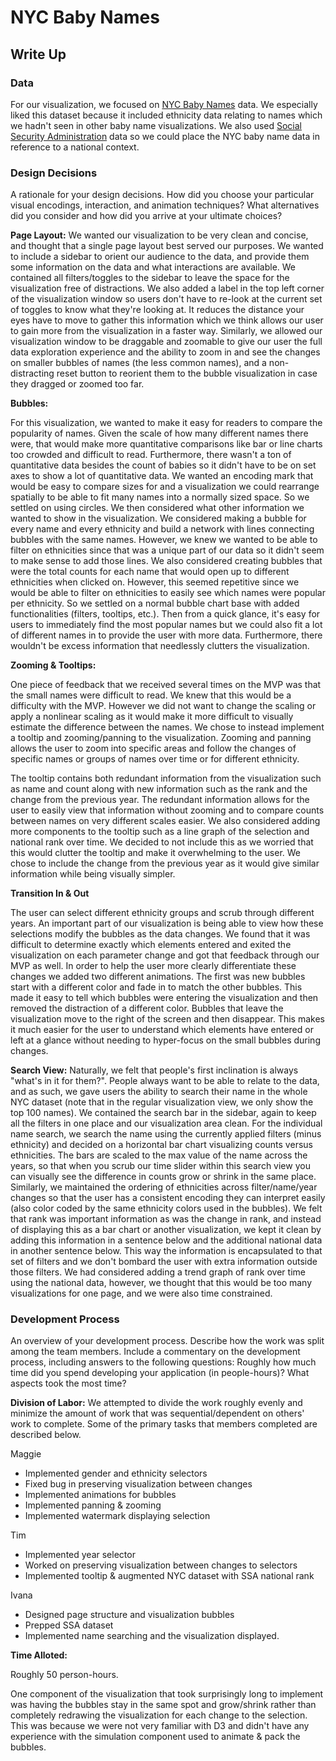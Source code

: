# NYC Baby Names

## Write Up

### Data

For our visualization, we focused on [NYC Baby Names](https://data.cityofnewyork.us/Health/Popular-Baby-Names/25th-nujf/data) data. We especially liked this dataset because it included ethnicity data relating to names which we hadn't seen in other baby name visualizations. We also used [Social Security Administration](https://www.ssa.gov/oact/babynames/limits.html) data so we could place the NYC baby name data in reference to a national context. 

### Design Decisions

A rationale for your design decisions. How did you choose your particular visual encodings, interaction, and animation techniques? What alternatives did you consider and how did you arrive at your ultimate choices?

**Page Layout:** We wanted our visualization to be very clean and concise, and thought that a single page layout best served our purposes. We wanted to include a sidebar to orient our audience to the data, and provide them some information on the data and what interactions are available. We contained all filters/toggles to the sidebar to leave the space for the visualization free of distractions. We also added a label in the top left corner of the visualization window so users don't have to re-look at the current set of toggles to know what they're looking at. It reduces the distance your eyes have to move to gather this information which we think allows our user to gain more from the visualization in a faster way. Similarly, we allowed our visualization window to be draggable and zoomable to give our user the full data exploration experience and the ability to zoom in and see the changes on smaller bubbles of names (the less common names), and a non-distracting reset button to reorient them to the bubble visualization in case they dragged or zoomed too far. 

**Bubbles:**

For this visualization, we wanted to make it easy for readers to compare the popularity of names. Given the scale of how many different names there were, that would make more quantitative comparisons like bar or line charts too crowded and difficult to read. Furthermore, there wasn't a ton of quantitative data besides the count of babies so it didn't have to be on set axes to show a lot of quantitative data. We wanted an encoding mark that would be easy to compare sizes for and a visualization we could rearrange spatially to be able to fit many names into a normally sized space. So we settled on using circles. We then considered what other information we wanted to show in the visualization. We considered making a bubble for every name and every ethnicity and build a network with lines connecting bubbles with the same names. However, we knew we wanted to be able to filter on ethnicities since that was a unique part of our data so it didn't seem to make sense to add those lines. We also considered creating bubbles that were the total counts for each name that would open up to different ethnicities when clicked on. However, this seemed repetitive since we would be able to filter on ethnicities to easily see which names were popular per ethnicity. So we settled on a normal bubble chart base with added functionalities (filters, tooltips, etc.). Then from a quick glance, it's easy for users to immediately find the most popular names but we could also fit a lot of different names in to provide the user with more data. Furthermore, there wouldn't be excess information that needlessly clutters the visualization.

**Zooming & Tooltips:**

One piece of feedback that we received several times on the MVP was that the small names were difficult to read. We knew that this would
be a difficulty with the MVP. However we did not want to change the scaling or apply a nonlinear scaling as it would make it more difficult to
visually estimate the difference between the names. We chose to instead implement a tooltip and zooming/panning to the visualization. Zooming
and panning allows the user to zoom into specific areas and follow the changes of specific names or groups of names over time or for different
ethnicity.

The tooltip contains both redundant information from the visualization such as name and count along with new information such as the rank
and the change from the previous year. The redundant information allows for the user to easily view that information without zooming and
to compare counts between names on very different scales easier. We also considered adding more components to the tooltip such as a line
graph of the selection and national rank over time. We decided to not include this as we worried that this would clutter the tooltip and
make it overwhelming to the user. We chose to include the change from the previous year as it would give similar information while
being visually simpler.

**Transition In & Out**

The user can select different ethnicity groups and scrub through different years. An important part of our visualization is being able to
view how these selections modify the bubbles as the data changes. We found that it was difficult to determine exactly which elements entered
and exited the visualization on each parameter change and got that feedback through our MVP as well. In order to help the user more clearly differentiate these changes we added two different animations. The first was new bubbles start with a different color and fade in to match the other bubbles. This made it easy to tell which bubbles were entering the visualization and then removed the distraction of a different color. Bubbles that leave the visualization move to the right of the screen and then disappear. This makes it much easier for the user to understand which elements have entered or left at a glance without needing to hyper-focus on the small bubbles during changes.

**Search View:** Naturally, we felt that people's first inclination is always "what's in it for them?". People always want to be able to relate to the data, and as such, we gave users the ability to search their name in the whole NYC dataset (note that in the regular visualization view, we only show the top 100 names). We contained the search bar in the sidebar, again to keep all the filters in one place and our visualization area clean. For the individual name search, we search the name using the currently applied filters (minus ethnicity) and decided on a horizontal bar chart visualizing counts versus ethnicities. The bars are scaled to the max value of the name across the years, so that when you scrub our time slider within this search view you can visually see the difference in counts grow or shrink in the same place. Similarly, we maintained the ordering of ethnicities across filter/name/year changes so that the user has a consistent encoding they can interpret easily (also color coded by the same ethnicity colors used in the bubbles). We felt that rank was important information as was the change in rank, and instead of displaying this as a bar chart or another visualization, we kept it clean by adding this information in a sentence below and the additional national data in another sentence below. This way the information is encapsulated to that set of filters and we don't bombard the user with extra information outside those filters. We had considered adding a trend graph of rank over time using the national data, however, we thought that this would be too many visualizations for one page, and we were also time constrained. 

### Development Process

An overview of your development process. Describe how the work was split among the team members. Include a commentary on the development process, including answers to the following questions: Roughly how much time did you spend developing your application (in people-hours)? What aspects took the most time?

**Division of Labor:**
We attempted to divide the work roughly evenly and minimize the amount of work that was sequential/dependent on others' work to complete.
Some of the primary tasks that members completed are described below.

Maggie
  - Implemented gender and ethnicity selectors
  - Fixed bug in preserving visualization between changes
  - Implemented animations for bubbles
  - Implemented panning & zooming
  - Implemented watermark displaying selection  

Tim
  - Implemented year selector
  - Worked on preserving visualization between changes to selectors
  - Implemented tooltip & augmented NYC dataset with SSA national rank

Ivana
  - Designed page structure and visualization bubbles
  - Prepped SSA dataset
  - Implemented name searching and the visualization displayed.

**Time Alloted:**

Roughly 50 person-hours.

One component of the visualization that took surprisingly long to implement was having the bubbles
stay in the same spot and grow/shrink rather than completely redrawing the visualization for
each change to the selection. This was because we were not very familiar with D3 and didn't
have any experience with the simulation component used to animate & pack the bubbles.
